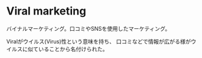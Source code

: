 # Viral marketing

バイナルマーケティング。口コミやSNSを使用したマーケティング。

Viralがウイルス(Virus)性という意味を持ち、
口コミなどで情報が広がる様がウイルスに似ていることから名付けられた。
